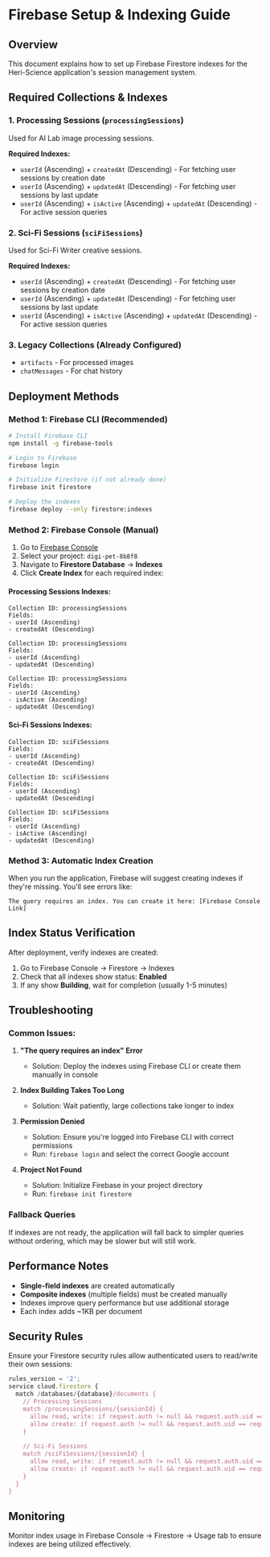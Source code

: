 # Firebase Setup & Indexing Guide

## Overview
This document explains how to set up Firebase Firestore indexes for the Heri-Science application's session management system.

## Required Collections & Indexes

### 1. Processing Sessions (`processingSessions`)
Used for AI Lab image processing sessions.

**Required Indexes:**
- `userId` (Ascending) + `createdAt` (Descending) - For fetching user sessions by creation date
- `userId` (Ascending) + `updatedAt` (Descending) - For fetching user sessions by last update
- `userId` (Ascending) + `isActive` (Ascending) + `updatedAt` (Descending) - For active session queries

### 2. Sci-Fi Sessions (`sciFiSessions`)
Used for Sci-Fi Writer creative sessions.

**Required Indexes:**
- `userId` (Ascending) + `createdAt` (Descending) - For fetching user sessions by creation date
- `userId` (Ascending) + `updatedAt` (Descending) - For fetching user sessions by last update
- `userId` (Ascending) + `isActive` (Ascending) + `updatedAt` (Descending) - For active session queries

### 3. Legacy Collections (Already Configured)
- `artifacts` - For processed images
- `chatMessages` - For chat history

## Deployment Methods

### Method 1: Firebase CLI (Recommended)
```bash
# Install Firebase CLI
npm install -g firebase-tools

# Login to Firebase
firebase login

# Initialize Firestore (if not already done)
firebase init firestore

# Deploy the indexes
firebase deploy --only firestore:indexes
```

### Method 2: Firebase Console (Manual)
1. Go to [Firebase Console](https://console.firebase.google.com/)
2. Select your project: `digi-pet-8b8f8`
3. Navigate to **Firestore Database** → **Indexes**
4. Click **Create Index** for each required index:

#### Processing Sessions Indexes:
```
Collection ID: processingSessions
Fields:
- userId (Ascending)
- createdAt (Descending)
```

```
Collection ID: processingSessions
Fields:
- userId (Ascending)
- updatedAt (Descending)
```

```
Collection ID: processingSessions
Fields:
- userId (Ascending)
- isActive (Ascending)
- updatedAt (Descending)
```

#### Sci-Fi Sessions Indexes:
```
Collection ID: sciFiSessions
Fields:
- userId (Ascending)
- createdAt (Descending)
```

```
Collection ID: sciFiSessions
Fields:
- userId (Ascending)
- updatedAt (Descending)
```

```
Collection ID: sciFiSessions
Fields:
- userId (Ascending)
- isActive (Ascending)
- updatedAt (Descending)
```

### Method 3: Automatic Index Creation
When you run the application, Firebase will suggest creating indexes if they're missing. You'll see errors like:
```
The query requires an index. You can create it here: [Firebase Console Link]
```

## Index Status Verification

After deployment, verify indexes are created:

1. Go to Firebase Console → Firestore → Indexes
2. Check that all indexes show status: **Enabled**
3. If any show **Building**, wait for completion (usually 1-5 minutes)

## Troubleshooting

### Common Issues:

1. **"The query requires an index" Error**
   - Solution: Deploy the indexes using Firebase CLI or create them manually in console

2. **Index Building Takes Too Long**
   - Solution: Wait patiently, large collections take longer to index

3. **Permission Denied**
   - Solution: Ensure you're logged into Firebase CLI with correct permissions
   - Run: `firebase login` and select the correct Google account

4. **Project Not Found**
   - Solution: Initialize Firebase in your project directory
   - Run: `firebase init firestore`

### Fallback Queries
If indexes are not ready, the application will fall back to simpler queries without ordering, which may be slower but will still work.

## Performance Notes

- **Single-field indexes** are created automatically
- **Composite indexes** (multiple fields) must be created manually
- Indexes improve query performance but use additional storage
- Each index adds ~1KB per document

## Security Rules
Ensure your Firestore security rules allow authenticated users to read/write their own sessions:

```javascript
rules_version = '2';
service cloud.firestore {
  match /databases/{database}/documents {
    // Processing Sessions
    match /processingSessions/{sessionId} {
      allow read, write: if request.auth != null && request.auth.uid == resource.data.userId;
      allow create: if request.auth != null && request.auth.uid == request.resource.data.userId;
    }
    
    // Sci-Fi Sessions
    match /sciFiSessions/{sessionId} {
      allow read, write: if request.auth != null && request.auth.uid == resource.data.userId;
      allow create: if request.auth != null && request.auth.uid == request.resource.data.userId;
    }
  }
}
```

## Monitoring
Monitor index usage in Firebase Console → Firestore → Usage tab to ensure indexes are being utilized effectively.